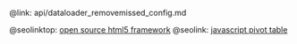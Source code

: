 @link: api/dataloader_removemissed_config.md

@seolinktop: [open source html5 framework](https://webix.com)
@seolink: [javascript pivot table](https://webix.com/pivot/)